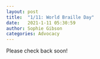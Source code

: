 ```yaml
---
layout: post
title:  "1/11: World Braille Day"
date:   2021-1-11 05:30:59
author: Sophie Gibson
categories: Advocacy
---
```

Please check back soon!
